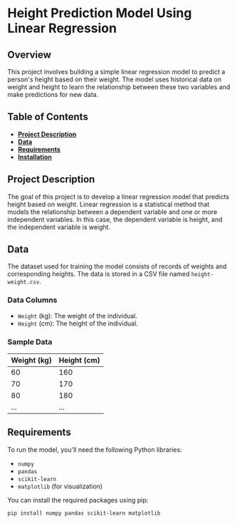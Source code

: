 # **Height Prediction Model Using Linear Regression**

## **Overview**

This project involves building a simple linear regression model to predict a person's height based on their weight. The model uses historical data on weight and height to learn the relationship between these two variables and make predictions for new data.

## **Table of Contents**

- [**Project Description**](#project-description)
- [**Data**](#data)
- [**Requirements**](#requirements)
- [**Installation**](#installation)

## **Project Description**

The goal of this project is to develop a linear regression model that predicts height based on weight. Linear regression is a statistical method that models the relationship between a dependent variable and one or more independent variables. In this case, the dependent variable is height, and the independent variable is weight.

## **Data**

The dataset used for training the model consists of records of weights and corresponding heights. The data is stored in a CSV file named `height-weight.csv`.

### **Data Columns**

- `Weight` (kg): The weight of the individual.
- `Height` (cm): The height of the individual.

### **Sample Data**

| Weight (kg) | Height (cm) |
|-------------|-------------|
| 60          | 160         |
| 70          | 170         |
| 80          | 180         |
| ...         | ...         |

## **Requirements**

To run the model, you'll need the following Python libraries:

- `numpy`
- `pandas`
- `scikit-learn`
- `matplotlib` (for visualization)

You can install the required packages using pip:

```bash
pip install numpy pandas scikit-learn matplotlib

